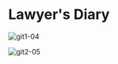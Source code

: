 # Lawyer's Diary


![git1-04](https://github.com/ashwanthrkumar/Lawyer-s-Diary/assets/33565103/48c7a824-b1e0-4777-9719-4a0cf3294d9a)


![git2-05](https://github.com/ashwanthrkumar/Lawyer-s-Diary/assets/33565103/ed0597fc-862d-4021-8be1-15215a77d854)
